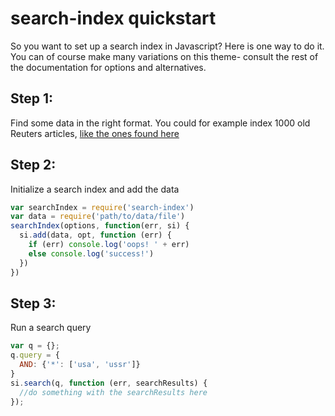 # search-index quickstart

So you want to set up a search index in Javascript? Here is one way to
do it. You can of course make many variations on this theme- consult
the rest of the documentation for options and alternatives.

## Step 1:

Find some data in the right format. You could for example index 1000
old Reuters articles, [like the ones found here](https://raw.githubusercontent.com/fergiemcdowall/reuters-21578-json/master/data/full/reuters-000.json)

## Step 2:

Initialize a search index and add the data

```javascript
var searchIndex = require('search-index')
var data = require('path/to/data/file')
searchIndex(options, function(err, si) {
  si.add(data, opt, function (err) {
    if (err) console.log('oops! ' + err)
    else console.log('success!')
  })
})

```

## Step 3:

Run a search query

```javascript
var q = {};
q.query = {
  AND: {'*': ['usa', 'ussr']}
}
si.search(q, function (err, searchResults) {
  //do something with the searchResults here
});
```
